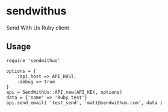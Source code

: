 sendwithus
===========

Send With Us Ruby client


## Usage

    require 'sendwithus'

    options = {
        :api_host => API_HOST, 
        :debug => true
    }
    api = SendWithUs::API.new(API_KEY, options)
    data = {'name' => 'Ruby test'}
    api.send_email( 'test_send', 'matt@sendwithus.com', data )

